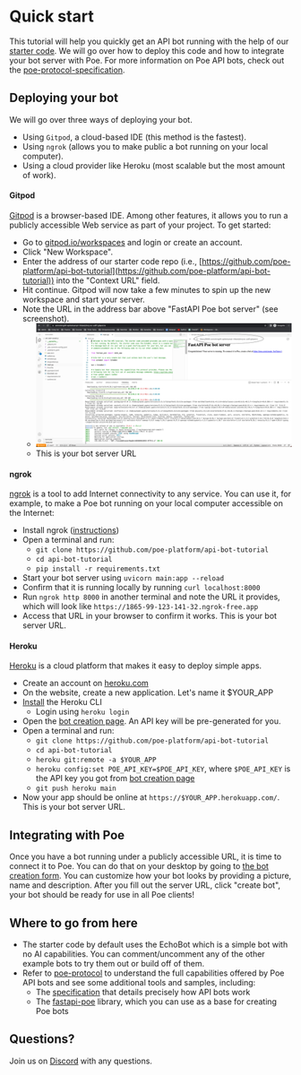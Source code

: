 # Quick start

This tutorial will help you quickly get an API bot running with the help of our [starter code](https://github.com/poe-platform/api-bot-tutorial). We will go over how to deploy this code and how to integrate your bot server with Poe. For more information on Poe API bots, check out the [poe-protocol-specification](poe-protocol-specification/ "mention").

## Deploying your bot

We will go over three ways of deploying your bot.

* Using `Gitpod`, a cloud-based IDE (this method is the fastest).
* Using `ngrok` (allows you to make public a bot running on your local computer).
* Using a cloud provider like Heroku (most scalable but the most amount of work).

#### Gitpod

[Gitpod](https://gitpod.io/) is a browser-based IDE. Among other features, it allows you to run a publicly accessible Web service as part of your project. To get started:

* Go to [gitpod.io/workspaces](https://gitpod.io/workspaces) and login or create an account.
* Click "New Workspace".
* Enter the address of our starter code repo (i.e., [https://github.com/poe-platform/api-bot-tutorial](https://github.com/poe-platform/api-bot-tutorial)) into the "Context URL" field.
* Hit continue. Gitpod will now take a few minutes to spin up the new workspace and start your server.
* Note the URL in the address bar above "FastAPI Poe bot server" (see screenshot).
  * [![Screenshot of a Gitpod page with the URL for the server circled.](https://github.com/poe-platform/api-bot-tutorial/raw/main/images/gitpod.png)](https://github.com/poe-platform/api-bot-tutorial/blob/main/images/gitpod.png)
  * This is your bot server URL

#### ngrok

[ngrok](https://ngrok.com/) is a tool to add Internet connectivity to any service. You can use it, for example, to make a Poe bot running on your local computer accessible on the Internet:

* Install ngrok ([instructions](https://ngrok.com/download))
* Open a terminal and run:
  * `git clone https://github.com/poe-platform/api-bot-tutorial`
  * `cd api-bot-tutorial`
  * `pip install -r requirements.txt`
* Start your bot server using `uvicorn main:app --reload`
* Confirm that it is running locally by running `curl localhost:8000`
* Run `ngrok http 8000` in another terminal and note the URL it provides, which will look like `https://1865-99-123-141-32.ngrok-free.app`
* Access that URL in your browser to confirm it works. This is your bot server URL.

#### Heroku

[Heroku](https://heroku.com/) is a cloud platform that makes it easy to deploy simple apps.

* Create an account on [heroku.com](https://heroku.com/)
* On the website, create a new application. Let's name it $YOUR\_APP
* [Install](https://devcenter.heroku.com/articles/heroku-cli#install-the-heroku-cli) the Heroku CLI
  * Login using `heroku login`
* Open the [bot creation page](https://poe.com/create\_bot?api=1). An API key will be pre-generated for you.
* Open a terminal and run:
  * `git clone https://github.com/poe-platform/api-bot-tutorial`
  * `cd api-bot-tutorial`
  * `heroku git:remote -a $YOUR_APP`
  * `heroku config:set POE_API_KEY=$POE_API_KEY`, where `$POE_API_KEY` is the API key you got from [bot creation page](https://poe.com/create\_bot?api=1)
  * `git push heroku main`
* Now your app should be online at `https://$YOUR_APP.herokuapp.com/`. This is your bot server URL.

## Integrating with Poe

Once you have a bot running under a publicly accessible URL, it is time to connect it to Poe. You can do that on your desktop by going to [the bot creation form](https://poe.com/create\_bot?api=1). You can customize how your bot looks by providing a picture, name and description. After you fill out the server URL, click "create bot", your bot should be ready for use in all Poe clients!

## Where to go from here

* The starter code by default uses the EchoBot which is a simple bot with no AI capabilities. You can comment/uncomment any of the other example bots to try them out or build off of them.
* Refer to [poe-protocol](https://github.com/poe-platform/poe-protocol) to understand the full capabilities offered by Poe API bots and see some additional tools and samples, including:
  * The [specification](https://github.com/poe-platform/poe-protocol/blob/main/spec.md) that details precisely how API bots work
  * The [fastapi-poe](https://pypi.org/project/fastapi-poe/) library, which you can use as a base for creating Poe bots

## Questions?

Join us on [Discord](https://discord.gg/TKxT6kBpgm) with any questions.
